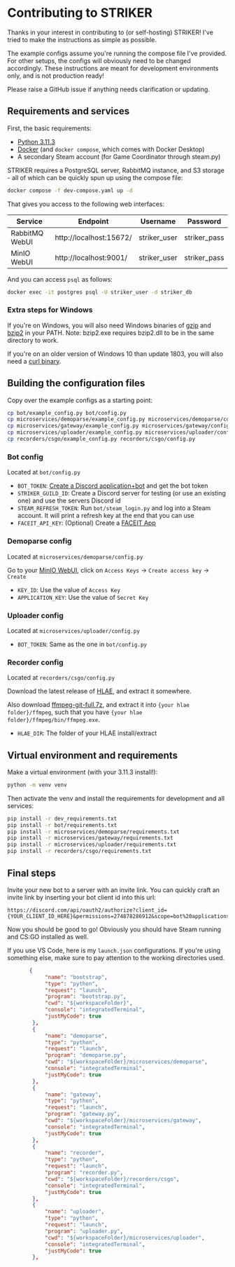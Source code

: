 # Contributing to STRIKER

Thanks in your interest in contributing to (or self-hosting) STRIKER!
I've tried to make the instructions as simple as possible.

The example configs assume you're running the compose file I've provided.
For other setups, the configs will obviously need to be changed accordingly.
These instructions are meant for development environments only, and is not production ready!

Please raise a GitHub issue if anything needs clarification or updating.

## Requirements and services

First, the basic requirements:
- [Python 3.11.3](https://www.python.org/)
- [Docker](https://docs.docker.com/get-docker/) (and `docker compose`, which comes with Docker Desktop)
- A secondary Steam account (for Game Coordinator through steam.py)

STRIKER requires a PostgreSQL server, RabbitMQ instance, and S3 storage -
all of which can be quickly spun up using the compose file:
```bash
docker compose -f dev-compose.yaml up -d
```

That gives you access to the following web interfaces:

| Service        | Endpoint                | Username     | Password     |
|----------------|-------------------------|--------------|--------------|
| RabbitMQ WebUI | http://localhost:15672/ | striker_user | striker_pass |
| MinIO WebUI    | http://localhost:9001/  | striker_user | striker_pass |

And you can access `psql` as follows:
```bash
docker exec -it postgres psql -U striker_user -d striker_db
```

### Extra steps for Windows

If you're on Windows,
you will also need Windows binaries of [gzip](https://gnuwin32.sourceforge.net/packages/gzip.htm)
and [bzip2](https://gnuwin32.sourceforge.net/packages/bzip2.htm) in your PATH.
Note: bzip2.exe requires bzip2.dll to be in the same directory to work.

If you're on an older version of Windows 10 than update 1803,
you will also need a [curl binary](https://curl.se/windows/).

## Building the configuration files

Copy over the example configs as a starting point:

```bash
cp bot/example_config.py bot/config.py
cp microservices/demoparse/example_config.py microservices/demoparse/config.py
cp microservices/gateway/example_config.py microservices/gateway/config.py
cp microservices/uploader/example_config.py microservices/uploader/config.py
cp recorders/csgo/example_config.py recorders/csgo/config.py
```

### Bot config

Located at `bot/config.py`

- `BOT_TOKEN`: [Create a Discord application+bot](https://discord.com/developers/applications) and get the bot token
- `STRIKER_GUILD_ID`: Create a Discord server for testing (or use an existing one) and use the servers Discord id
- `STEAM_REFRESH_TOKEN`: Run `bot/steam_login.py` and log into a Steam account. It will print a refresh key at the end that you can use
- `FACEIT_API_KEY`: (Optional) Create a [FACEIT App](https://developers.faceit.com/)

### Demoparse config

Located at `microservices/demoparse/config.py`

Go to your [MinIO WebUI](http://localhost:9001/), click on `Access Keys` -> `Create access key` -> `Create`
- `KEY_ID`: Use the value of `Access Key`
- `APPLICATION_KEY`: Use the value of `Secret Key`

### Uploader config

Located at `microservices/uploader/config.py`

- `BOT_TOKEN`: Same as the one in `bot/config.py`

### Recorder config

Located at `recorders/csgo/config.py`

Download the latest release of [HLAE](https://github.com/advancedfx/advancedfx/releases),
and extract it somewhere.

Also download [ffmpeg-git-full.7z](https://www.gyan.dev/ffmpeg/builds/),
and extract it into `{your hlae folder}/ffmpeg`,
such that you have `{your hlae folder}/ffmpeg/bin/ffmpeg.exe`.

- `HLAE_DIR`: The folder of your HLAE install/extract

## Virtual environment and requirements

Make a virtual environment (with your 3.11.3 install!):
```bash
python -m venv venv
```

Then activate the venv and install the requirements for development and all services:
```bash
pip install -r dev_requirements.txt
pip install -r bot/requirements.txt
pip install -r microservices/demoparse/requirements.txt
pip install -r microservices/gateway/requirements.txt
pip install -r microservices/uploader/requirements.txt
pip install -r recorders/csgo/requirements.txt
```

## Final steps

Invite your new bot to a server with an invite link.
You can quickly craft an invite link by inserting your bot client id into this url:
```
https://discord.com/api/oauth2/authorize?client_id={YOUR_CLIENT_ID_HERE}&permissions=274878286912&scope=bot%20applications.commands
```

Now you should be good to go! Obviously you should have Steam running and CS:GO installed as well.

If you use VS Code, here is my `launch.json` configurations.
If you're using something else, make sure to pay attention to the working directories used.

```json
       {
            "name": "bootstrap",
            "type": "python",
            "request": "launch",
            "program": "bootstrap.py",
            "cwd": "${workspaceFolder}",
            "console": "integratedTerminal",
            "justMyCode": true
        },
        {
            "name": "demoparse",
            "type": "python",
            "request": "launch",
            "program": "demoparse.py",
            "cwd": "${workspaceFolder}/microservices/demoparse",
            "console": "integratedTerminal",
            "justMyCode": true
        },
        {
            "name": "gateway",
            "type": "python",
            "request": "launch",
            "program": "gateway.py",
            "cwd": "${workspaceFolder}/microservices/gateway",
            "console": "integratedTerminal",
            "justMyCode": true
        },
        {
            "name": "recorder",
            "type": "python",
            "request": "launch",
            "program": "recorder.py",
            "cwd": "${workspaceFolder}/recorders/csgo",
            "console": "integratedTerminal",
            "justMyCode": true
        },
        {
            "name": "uploader",
            "type": "python",
            "request": "launch",
            "program": "uploader.py",
            "cwd": "${workspaceFolder}/microservices/uploader",
            "console": "integratedTerminal",
            "justMyCode": true
        },
```
